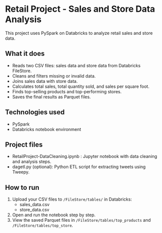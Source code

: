 # Retail Project - Sales and Store Data Analysis

This project uses PySpark on Databricks to analyze retail sales and store data.

## What it does
- Reads two CSV files: sales data and store data from Databricks FileStore.
- Cleans and filters missing or invalid data.
- Joins sales data with store data.
- Calculates total sales, total quantity sold, and sales per square foot.
- Finds top-selling products and top-performing stores.
- Saves the final results as Parquet files.

## Technologies used
- PySpark
- Databricks notebook environment

## Project files
- RetailProject-DataCleaning.ipynb : Jupyter notebook with data cleaning and analysis steps.
- dagetl.py (optional): Python ETL script for extracting tweets using Tweepy.

## How to run
1. Upload your CSV files to `/FileStore/tables/` in Databricks:
   - sales_data.csv
   - store_data.csv
2. Open and run the notebook step by step.
3. View the saved Parquet files in `/FileStore/tables/top_products` and `/FileStore/tables/top_store`.


